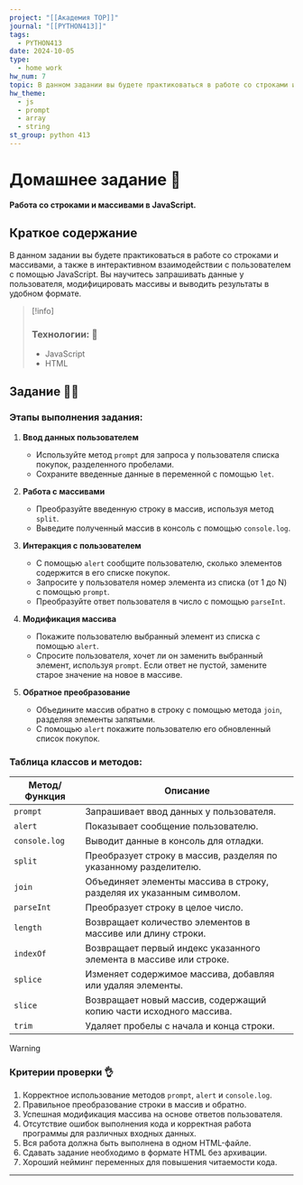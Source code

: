 ```yaml
---
project: "[[Академия TOP]]"
journal: "[[PYTHON413]]"
tags:
  - PYTHON413
date: 2024-10-05
type:
  - home work
hw_num: 7
topic: В данном задании вы будете практиковаться в работе со строками и массивами, а также в интерактивном взаимодействии с пользователем с помощью JavaScript. Вы научитесь запрашивать данные у пользователя, модифицировать массивы и выводить результаты в удобном формате.
hw_theme:
  - js
  - prompt
  - array
  - string
st_group: python 413
---
```

# Домашнее задание 📃
**Работа со строками и массивами в JavaScript.**

## Краткое содержание 
В данном задании вы будете практиковаться в работе со строками и массивами, а также в интерактивном взаимодействии с пользователем с помощью JavaScript. Вы научитесь запрашивать данные у пользователя, модифицировать массивы и выводить результаты в удобном формате.

>[!info]
>### Технологии: 🦾
>- JavaScript
>- HTML

## Задание 👷‍♂️

### Этапы выполнения задания:

1. **Ввод данных пользователем**
   - Используйте метод `prompt` для запроса у пользователя списка покупок, разделенного пробелами.
   - Сохраните введенные данные в переменной с помощью `let`.

2. **Работа с массивами**
   - Преобразуйте введенную строку в массив, используя метод `split`.
   - Выведите полученный массив в консоль с помощью `console.log`.

3. **Интеракция с пользователем**
   - С помощью `alert` сообщите пользователю, сколько элементов содержится в его списке покупок.
   - Запросите у пользователя номер элемента из списка (от 1 до N) с помощью `prompt`.
   - Преобразуйте ответ пользователя в число с помощью `parseInt`.

4. **Модификация массива**
   - Покажите пользователю выбранный элемент из списка с помощью `alert`.
   - Спросите пользователя, хочет ли он заменить выбранный элемент, используя `prompt`. Если ответ не пустой, замените старое значение на новое в массиве.

5. **Обратное преобразование**
   - Объедините массив обратно в строку с помощью метода `join`, разделяя элементы запятыми.
   - С помощью `alert` покажите пользователю его обновленный список покупок.


### Таблица классов и методов:
| Метод/Функция         | Описание                                                    |
|-----------------------|------------------------------------------------------------|
| `prompt`              | Запрашивает ввод данных у пользователя.                    |
| `alert`               | Показывает сообщение пользователю.                         |
| `console.log`         | Выводит данные в консоль для отладки.                     |
| `split`               | Преобразует строку в массив, разделяя по указанному разделителю. |
| `join`                | Объединяет элементы массива в строку, разделяя их указанным символом. |
| `parseInt`            | Преобразует строку в целое число.                          |
| `length`              | Возвращает количество элементов в массиве или длину строки. |
| `indexOf`             | Возвращает первый индекс указанного элемента в массиве или строке. |
| `splice`              | Изменяет содержимое массива, добавляя или удаляя элементы. |
| `slice`               | Возвращает новый массив, содержащий копию части исходного массива. |
| `trim`                | Удаляет пробелы с начала и конца строки.                  |


>[!warning]
>### Критерии проверки 👌
>1. Корректное использование методов `prompt`, `alert` и `console.log`.
>2. Правильное преобразование строки в массив и обратно.
>3. Успешная модификация массива на основе ответов пользователя.
>4. Отсутствие ошибок выполнения кода и корректная работа программы для различных входных данных.
>5. Вся работа должна быть выполнена в одном HTML-файле.
>6. Сдавать задание необходимо в формате HTML без архивации.
>7. Хороший нейминг переменных для повышения читаемости кода.

---
